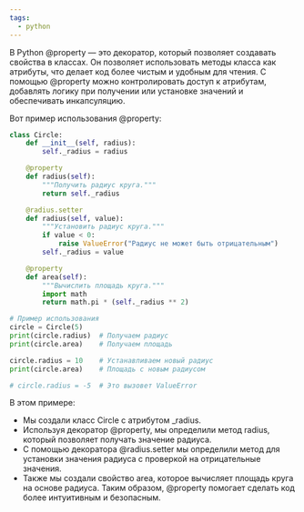 ```yaml
---
tags:
  - python
---
```


В Python @property — это декоратор, который позволяет создавать свойства в классах. Он позволяет использовать методы класса как атрибуты, что делает код более чистым и удобным для чтения. С помощью @property можно контролировать доступ к атрибутам, добавлять логику при получении или установке значений и обеспечивать инкапсуляцию.

Вот пример использования @property:
```python
class Circle:
    def __init__(self, radius):
        self._radius = radius

    @property
    def radius(self):
        """Получить радиус круга."""
        return self._radius

    @radius.setter
    def radius(self, value):
        """Установить радиус круга."""
        if value < 0:
            raise ValueError("Радиус не может быть отрицательным")
        self._radius = value

    @property
    def area(self):
        """Вычислить площадь круга."""
        import math
        return math.pi * (self._radius ** 2)

# Пример использования
circle = Circle(5)
print(circle.radius)  # Получаем радиус
print(circle.area)    # Получаем площадь

circle.radius = 10    # Устанавливаем новый радиус
print(circle.area)    # Площадь с новым радиусом

# circle.radius = -5  # Это вызовет ValueError

```
В этом примере:
-  Мы создали класс Circle с атрибутом _radius.
-  Используя декоратор @property, мы определили метод radius, который позволяет получать значение радиуса.
-  С помощью декоратора @radius.setter мы определили метод для установки значения радиуса с проверкой на отрицательные значения.
-  Также мы создали свойство area, которое вычисляет площадь круга на основе радиуса.
Таким образом, @property помогает сделать код более интуитивным и безопасным.